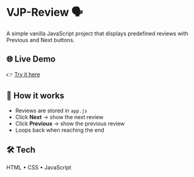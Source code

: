 # VJP-Review 🗣️  
A simple vanilla JavaScript project that displays predefined reviews with Previous and Next buttons.  

## 🌐 Live Demo  
👉 [Try it here](https://haojee2025.github.io/VJP-Review/)  

## 🚀 How it works  
- Reviews are stored in `app.js`  
- Click **Next** → show the next review  
- Click **Previous** → show the previous review  
- Loops back when reaching the end  

## 🛠 Tech  
HTML • CSS • JavaScript  
